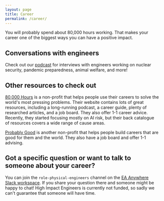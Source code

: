 ```yaml
---
layout: page
title: Career
permalink: /career/
---
```


You will probably spend about 80,000 hours working. That makes your career one of the biggest ways you can have a positive impact.

## Conversations with engineers

Check out our [podcast](https://high-impact-engineers.github.io/podcast/) for interviews with engineers working on nuclear security, pandemic preparedness, animal welfare, and more!

## Other resources to check out

[80,000 Hours](https://80000hours.org/) is a non-profit that helps people use their careers to solve the world's most pressing problems. Their website contains lots of great resources, including a long-running podcast, a career guide, plenty of researched articles, and a job board. They also offer 1-1 career advice. Recently, they started focusing mostly on AI risk, but their back catalogue of resources covers a wide range of cause areas.

[Probably Good](https://probablygood.org/) is another non-profit that helps people build careers that are good for them and the world. They also have a job board and offer 1-1 advising.

## Got a specific question or want to talk to someone about your career?

You can join the `role-physical-engineers` channel on the [EA Anywhere Slack workspace](https://join.slack.com/t/eavirtualmeetupgroup/shared_invite/zt-nnm9fyfp-kPS1R98d~SW5soPRcfegoQ). If you share your question there and someone might be happy to chat! High Impact Engineers is currently not funded, so sadly we can't guarantee that someone will have time.
